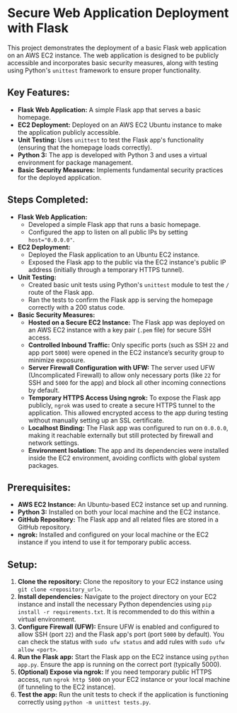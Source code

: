 # Secure Web Application Deployment with Flask

This project demonstrates the deployment of a basic Flask web application on an AWS EC2 instance. The web application is designed to be publicly accessible and incorporates basic security measures, along with testing using Python's `unittest` framework to ensure proper functionality.

## Key Features:

* **Flask Web Application:** A simple Flask app that serves a basic homepage.
* **EC2 Deployment:** Deployed on an AWS EC2 Ubuntu instance to make the application publicly accessible.
* **Unit Testing:** Uses `unittest` to test the Flask app's functionality (ensuring that the homepage loads correctly).
* **Python 3:** The app is developed with Python 3 and uses a virtual environment for package management.
* **Basic Security Measures:** Implements fundamental security practices for the deployed application.

## Steps Completed:

* **Flask Web Application:**
    * Developed a simple Flask app that runs a basic homepage.
    * Configured the app to listen on all public IPs by setting `host="0.0.0.0"`.
* **EC2 Deployment:**
    * Deployed the Flask application to an Ubuntu EC2 instance.
    * Exposed the Flask app to the public via the EC2 instance's public IP address (initially through a temporary HTTPS tunnel).
* **Unit Testing:**
    * Created basic unit tests using Python's `unittest` module to test the `/` route of the Flask app.
    * Ran the tests to confirm the Flask app is serving the homepage correctly with a 200 status code.
* **Basic Security Measures:**
    * **Hosted on a Secure EC2 Instance:** The Flask app was deployed on an AWS EC2 instance with a key pair (`.pem` file) for secure SSH access.
    * **Controlled Inbound Traffic:** Only specific ports (such as SSH `22` and app port `5000`) were opened in the EC2 instance’s security group to minimize exposure.
    * **Server Firewall Configuration with UFW:** The server used UFW (Uncomplicated Firewall) to allow only necessary ports (like `22` for SSH and `5000` for the app) and block all other incoming connections by default.
    * **Temporary HTTPS Access Using ngrok:** To expose the Flask app publicly, `ngrok` was used to create a secure HTTPS tunnel to the application. This allowed encrypted access to the app during testing without manually setting up an SSL certificate.
    * **Localhost Binding:** The Flask app was configured to run on `0.0.0.0`, making it reachable externally but still protected by firewall and network settings.
    * **Environment Isolation:** The app and its dependencies were installed inside the EC2 environment, avoiding conflicts with global system packages.

## Prerequisites:

* **AWS EC2 Instance:** An Ubuntu-based EC2 instance set up and running.
* **Python 3:** Installed on both your local machine and the EC2 instance.
* **GitHub Repository:** The Flask app and all related files are stored in a GitHub repository.
* **ngrok:** Installed and configured on your local machine or the EC2 instance if you intend to use it for temporary public access.

## Setup:

1.  **Clone the repository:** Clone the repository to your EC2 instance using `git clone <repository_url>`.
2.  **Install dependencies:** Navigate to the project directory on your EC2 instance and install the necessary Python dependencies using `pip install -r requirements.txt`. It is recommended to do this within a virtual environment.
3.  **Configure Firewall (UFW):** Ensure UFW is enabled and configured to allow SSH (port `22`) and the Flask app's port (port `5000` by default). You can check the status with `sudo ufw status` and add rules with `sudo ufw allow <port>`.
4.  **Run the Flask app:** Start the Flask app on the EC2 instance using `python app.py`. Ensure the app is running on the correct port (typically 5000).
5.  **(Optional) Expose via ngrok:** If you need temporary public HTTPS access, run `ngrok http 5000` on your EC2 instance or your local machine (if tunneling to the EC2 instance).
6.  **Test the app:** Run the unit tests to check if the application is functioning correctly using `python -m unittest tests.py`.
